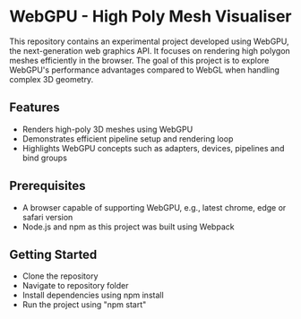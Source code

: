 # WebGPU - High Poly Mesh Visualiser

This repository contains an experimental project developed using WebGPU, the next-generation web graphics API.
It focuses on rendering high polygon meshes efficiently in the browser. The goal of this project is to explore
WebGPU's performance advantages compared to WebGL when handling complex 3D geometry.

## Features
- Renders high-poly 3D meshes using WebGPU
- Demonstrates efficient pipeline setup and rendering loop
- Highlights WebGPU concepts such as adapters, devices, pipelines and bind groups

## Prerequisites
- A browser capable of supporting WebGPU, e.g., latest chrome, edge or safari version
- Node.js and npm as this project was built using Webpack

## Getting Started

- Clone the repository
- Navigate to repository folder
- Install dependencies using npm install
- Run the project using "npm start"


